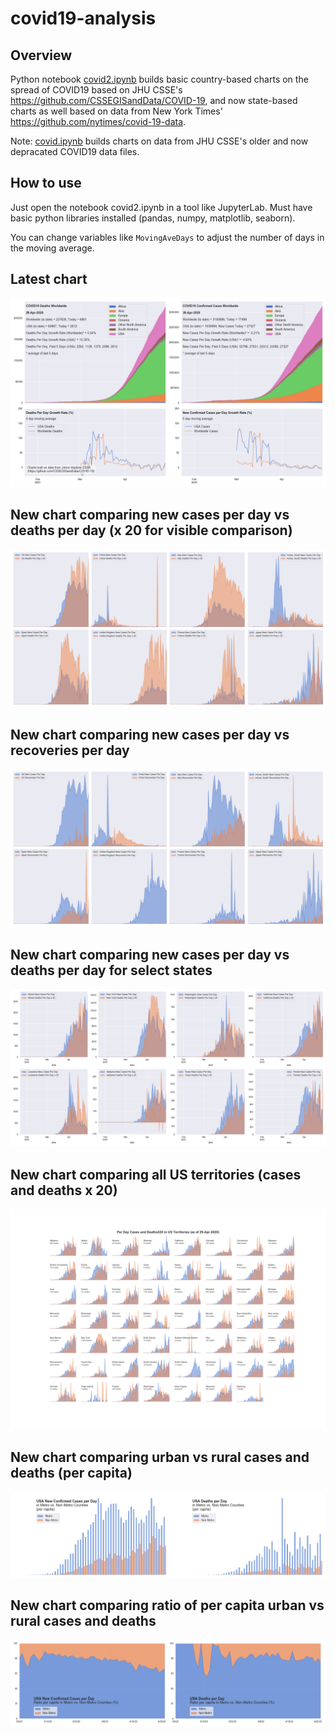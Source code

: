 # covid19-analysis

## Overview
Python notebook [covid2.ipynb](https://github.com/danlaw/covid19-analysis/blob/master/covid2.ipynb) builds basic country-based charts on the spread of COVID19 based on JHU CSSE's https://github.com/CSSEGISandData/COVID-19, and now state-based charts as well based on data from New York Times' https://github.com/nytimes/covid-19-data.

Note: [covid.ipynb](https://github.com/danlaw/covid19-analysis/blob/master/covid.ipynb) builds charts on data from JHU CSSE's older and now depracated COVID19 data files.

## How to use
Just open the notebook covid2.ipynb in a tool like JupyterLab. Must have basic python libraries installed (pandas, numpy, matplotlib, seaborn).

You can change variables like ``MovingAveDays`` to adjust the number of days in the moving average.

## Latest chart
![Latest chart](charts/20200429-covid19-chart.png)

## New chart comparing new cases per day vs deaths per day (x 20 for visible comparison)
![Comparison chart](charts/20200429-comparison-chart.png)

## New chart comparing new cases per day vs recoveries per day
![Recovery chart](charts/20200429-comparison-recovery-chart.png)

## New chart comparing new cases per day vs deaths per day for select states
![Recovery chart](charts/20200429-covid19-states.png)

## New chart comparing all US territories (cases and deaths x 20)
![Recovery chart](charts/20200429-compare-US-territories.png)

## New chart comparing urban vs rural cases and deaths (per capita)
![Recovery chart](charts/20200429-US-counties-urban-vs-rural-per-capita.png)

## New chart comparing ratio of per capita urban vs rural cases and deaths
![Recovery chart](charts/20200429-US-counties-urban-vs-rural-per-capita-ratios.png)